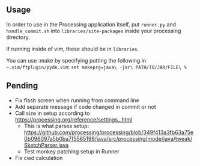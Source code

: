 ## Usage

In order to use in the Processing application itself, put `runner.py` and `handle_commit.sh` into `libraries/site-packages` inside your processing directory.

If running inside of vim, these should be in `libraries`.

You can use :make by specifying putting the following in `~.vim/ftplugin/pyde.vim`: `set makeprg=java\ -jar\ PATH/TO/JAR/FILE\ %`

## Pending
- Fix flash screen when running from command line
- Add separate message if code changed in commit or not
- Call size in setup according to https://processing.org/reference/settings_.html
  * This is what parses setup: https://github.com/processing/processing/blob/349f413a3fb63a75e0b096097a5b0ba7f5565198/java/src/processing/mode/java/tweak/SketchParser.java
  * Test monkey patching setup in Runner
- Fix cwd calculation

